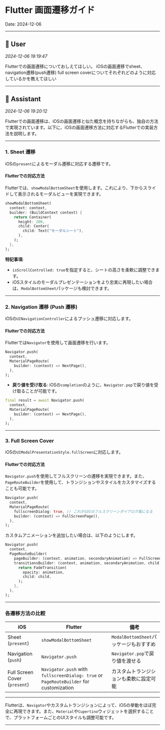 # Flutter 画面遷移ガイド

Date: 2024-12-06

---

## 👤 User
*2024-12-06 19:19:47*

Flutterでの画面遷移についておしえてほしい。
iOSの画面遷移でsheet、navigation遷移(push遷移) full screen coverについてそれぞれどのように対応しているかを教えてほしい

---

## 🤖 Assistant
*2024-12-06 19:20:12*

Flutterでの画面遷移は、iOSの画面遷移と似た概念を持ちながらも、独自の方法で実現されています。以下に、iOSの画面遷移方法に対応するFlutterでの実装方法を説明します。

---

### 1. **Sheet 遷移**
iOSの`present`によるモーダル遷移に対応する遷移です。

#### Flutterでの対応方法
Flutterでは、`showModalBottomSheet`を使用します。これにより、下からスライドして表示されるモーダルビューを実現できます。

```dart
showModalBottomSheet(
  context: context,
  builder: (BuildContext context) {
    return Container(
      height: 200,
      child: Center(
        child: Text("モーダルシート"),
      ),
    );
  },
);
```

**特記事項**:
- `isScrollControlled: true`を指定すると、シートの高さを柔軟に調整できます。
- iOSスタイルのモーダルプレゼンテーションをより忠実に再現したい場合は、`ModalBottomSheet`パッケージも検討できます。

---

### 2. **Navigation 遷移 (Push 遷移)**
iOSの`UINavigationController`によるプッシュ遷移に対応します。

#### Flutterでの対応方法
Flutterでは`Navigator`を使用して画面遷移を行います。

```dart
Navigator.push(
  context,
  MaterialPageRoute(
    builder: (context) => NextPage(),
  ),
);
```

- **戻り値を受け取る**: iOSの`completion`のように、`Navigator.pop`で戻り値を受け取ることが可能です。
  
```dart
final result = await Navigator.push(
  context,
  MaterialPageRoute(
    builder: (context) => NextPage(),
  ),
);
```

---

### 3. **Full Screen Cover**
iOSの`UIModalPresentationStyle.fullScreen`に対応します。

#### Flutterでの対応方法
`Navigator.push`を使用してフルスクリーンの遷移を実現できます。また、`PageRouteBuilder`を使用して、トランジションやスタイルをカスタマイズすることも可能です。

```dart
Navigator.push(
  context,
  MaterialPageRoute(
    fullscreenDialog: true, // これがiOSのフルスクリーンダイアログ風になる
    builder: (context) => FullScreenPage(),
  ),
);
```

カスタムアニメーションを追加したい場合は、以下のようにします。

```dart
Navigator.push(
  context,
  PageRouteBuilder(
    pageBuilder: (context, animation, secondaryAnimation) => FullScreenPage(),
    transitionsBuilder: (context, animation, secondaryAnimation, child) {
      return FadeTransition(
        opacity: animation,
        child: child,
      );
    },
  ),
);
```

---

### 各遷移方法の比較

| **iOS**                     | **Flutter**                                                                                 | **備考**                                    |
|------------------------------|--------------------------------------------------------------------------------------------|---------------------------------------------|
| Sheet (`present`)            | `showModalBottomSheet`                                                                     | `ModalBottomSheet`パッケージもおすすめ       |
| Navigation (`push`)          | `Navigator.push`                                                                           | `Navigator.pop`で戻り値を渡せる              |
| Full Screen Cover (`present`) | `Navigator.push` with `fullscreenDialog: true` or `PageRouteBuilder` for customization    | カスタムトランジションも柔軟に設定可能       |

---

Flutterは、`Navigator`やカスタムトランジションによって、iOSの挙動をほぼ完全に再現できます。また、`Material`や`Cupertino`ウィジェットを選択することで、プラットフォームごとのUIスタイルも調整可能です。

---

